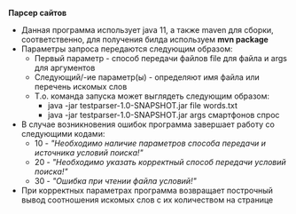 **Парсер сайтов**

- Данная программа использует java 11, а также maven для сборки, соответственно, для получения билда используем **mvn package**
- Параметры запроса передаются следующим образом:
    - Первый параметр - способ передачи файлов file для файла и args для аргументов
    - Следующий/-ие параметр(ы) - определяют имя файла или перечень искомых слов
    - Т.о. команда запуска может выглядеть следующим образом: 
        - java -jar testparser-1.0-SNAPSHOT.jar file words.txt
        - java -jar testparser-1.0-SNAPSHOT.jar args смартфонов спрос
- В случае возникновения ошибок программа завершает работу со следующими кодами:
    - 10 - _"Необходимо наличие параметров способа передачи и источника условий поиска!"_
    - 20 - _"Необходимо указать корректный способ передачи условий поиска!"_  
    - 30 - _"Ошибка при чтении файла условий!"_
- При корректных параметрах программа возвращает построчный вывод соотношения искомых слов с их количеством на странице
      
